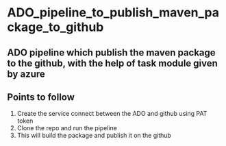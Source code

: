 # ADO_pipeline_to_publish_maven_package_to_github
## ADO pipeline which publish the maven package to the github, with the help of task module given by azure
## Points to follow
1. Create the service connect between the ADO and github using PAT token 
2. Clone the repo and run the pipeline 
3. This will build the package and publish it on the github 
